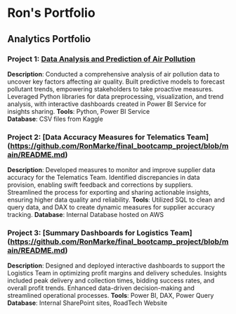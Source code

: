 # Ron's Portfolio

## Analytics Portfolio

### Project 1: [Data Analysis and Prediction of Air Pollution](https://github.com/RonMarke/final_bootcamp_project/blob/main/Data%20Analysis%20and%20Prediction%20of%20Air%20Pollution.ipynb)
**Description**: Conducted a comprehensive analysis of air pollution data to uncover key factors affecting air quality. Built predictive models to forecast pollutant trends, empowering stakeholders to take proactive measures. Leveraged Python libraries for data preprocessing, visualization, and trend analysis, with interactive dashboards created in Power BI Service for insights sharing.
**Tools**: Python, Power BI Service  
**Database**: CSV files from Kaggle

### Project 2: [Data Accuracy Measures for Telematics Team] (https://github.com/RonMarke/final_bootcamp_project/blob/main/README.md)
**Description**: Developed measures to monitor and improve supplier data accuracy for the Telematics Team. Identified discrepancies in data provision, enabling swift feedback and corrections by suppliers. Streamlined the process for exporting and sharing actionable insights, ensuring higher data quality and reliability.
**Tools**: Utilized SQL to clean and query data, and DAX to create dynamic measures for supplier accuracy tracking.
**Database**: Internal Database hosted on AWS

### Project 3: [Summary Dashboards for Logistics Team] (https://github.com/RonMarke/final_bootcamp_project/blob/main/README.md)
**Description**: Designed and deployed interactive dashboards to support the Logistics Team in optimizing profit margins and delivery schedules. Insights included peak delivery and collection times, bidding success rates, and overall profit trends. Enhanced data-driven decision-making and streamlined operational processes. 
**Tools**: Power BI, DAX, Power Query
**Database**: Internal SharePoint sites, RoadTech Website
